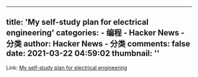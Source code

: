 
---
title: 'My self-study plan for electrical engineering'
categories: 
    - 编程
    - Hacker News - 分类
author: Hacker News - 分类
comments: false
date: 2021-03-22 04:59:02
thumbnail: ''
---

<div>   
Link: <a href="https://i-kh.net/2021/03/20/electrical-engineering-study-plan/"> My self-study plan for electrical engineering </a>  
</div>
            